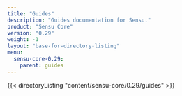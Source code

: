 ```yaml
---
title: "Guides"
description: "Guides documentation for Sensu."
product: "Sensu Core"
version: "0.29"
weight: -1
layout: "base-for-directory-listing"
menu:
  sensu-core-0.29:
    parent: guides
---
```


{{< directoryListing "content/sensu-core/0.29/guides" >}}
